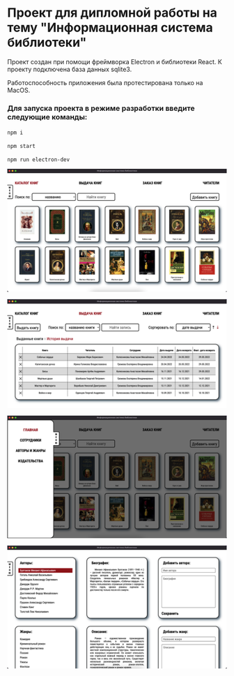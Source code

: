 # Проект для дипломной работы на тему "Информационная система библиотеки"

Проект создан при помощи фреймворка Electron и библиотеки React. К проекту подключена база данных sqlite3.

Работоспособность приложения была протестирована только на MacOS.

### Для запуска проекта в режиме разработки введите следующие команды:

`npm i`

`npm start`

`npm run electron-dev`

![Каталог книг](https://github.com/westberrie/library/blob/main/screenshots/s_1.png)

![Выдача книг](https://github.com/westberrie/library/blob/main/screenshots/s_2.png)

![Боковое меню](https://github.com/westberrie/library/blob/main/screenshots/s_3.png)

![Авторы и жанры](https://github.com/westberrie/library/blob/main/screenshots/s_4.png)
